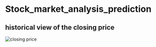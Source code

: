 # Stock_market_analysis_prediction
## historical view of the closing price
![closing price](https://user-images.githubusercontent.com/92878511/197568884-5e89aca8-f677-4661-bba4-f8c621239fb8.png)
